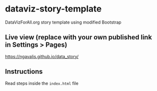 # dataviz-story-template
DataVizForAll.org story template using modified Bootstrap

## Live view (replace with your own published link in Settings > Pages)
https://ngavalis.github.io/data_story/

## Instructions
Read steps inside the `index.html` file
